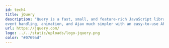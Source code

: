 ```yaml
---
id: tech4
title: jQuery
description: "Query is a fast, small, and feature-rich JavaScript library. It makes things like HTML document traversal and manipulation,
event handling, animation, and Ajax much simpler with an easy-to-use API that works across a multitude of browsers. It is free, open-source software using the permissive MIT License"
url: https://jquery.com/
logo: ../../static/uploads/logo-jquery.png
color: "#0769ad"
---
```

